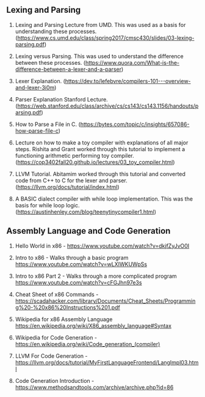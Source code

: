 ## Lexing and Parsing 

1) Lexing and Parsing Lecture from UMD. This was used as a basis for understanding these processes. (https://www.cs.umd.edu/class/spring2017/cmsc430/slides/03-lexing-parsing.pdf) 

2) Lexing versus Parsing. This was used to understand the difference between these processes. (https://www.quora.com/What-is-the-difference-between-a-lexer-and-a-parser) 

3) Lexer Explanation. (https://dev.to/lefebvre/compilers-101---overview-and-lexer-3i0m)

4) Parser Explanation Stanford Lecture. (https://web.stanford.edu/class/archive/cs/cs143/cs143.1156/handouts/parsing.pdf)

5) How to Parse a File in C. (https://bytes.com/topic/c/insights/657086-how-parse-file-c) 

6) Lecture on how to make a toy compiler with explanations of all major steps. Rishita and Grant worked through this tutorial to implement a functioning arithmetic performing toy compiler. (https://cop3402fall20.github.io/lectures/03_toy_compiler.html)

7) LLVM Tutorial. Abitamim worked through this tutorial and converted code from C++ to C for the lexer and parser. (https://llvm.org/docs/tutorial/index.html) 

8) A BASIC dialect compiler with while loop implementation. This was the basis for while loop logic. (https://austinhenley.com/blog/teenytinycompiler1.html) 

## Assembly Language and Code Generation

1) Hello World in x86 - https://www.youtube.com/watch?v=dkjfZyJvO0I

2) Intro to x86 - Walks through a basic program https://www.youtube.com/watch?v=wLXIWKUWpSs

3) Intro to x86 Part 2 - Walks through a more complicated program https://www.youtube.com/watch?v=cFGJhn97e3s

4) Cheat Sheet of x86 Commands - https://scadahacker.com/library/Documents/Cheat_Sheets/Programming%20-%20x86%20Instructions%201.pdf

5) Wikipedia for x86 Assembly Language https://en.wikipedia.org/wiki/X86_assembly_language#Syntax

6) Wikipedia for Code Generation - https://en.wikipedia.org/wiki/Code_generation_(compiler)

7) LLVM For Code Generation - https://llvm.org/docs/tutorial/MyFirstLanguageFrontend/LangImpl03.html

8) Code Generation Introduction - https://www.methodsandtools.com/archive/archive.php?id=86
